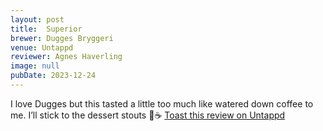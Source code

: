 ```yaml
---
layout: post
title:  Superior
brewer: Dugges Bryggeri
venue: Untappd
reviewer: Agnes Haverling
image: null
pubDate: 2023-12-24
---
```


I love Dugges but this tasted a little too much like watered down coffee to me. I’ll stick to the dessert stouts 🥃☕️
[Toast this review on Untappd](https://untappd.com/user/&#45;Spacebacon&#45;/checkin/1342391786)
